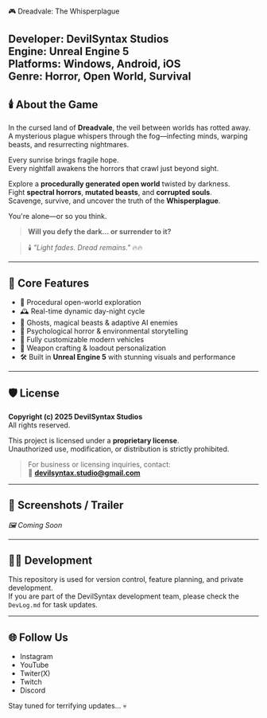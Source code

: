 🎮 Dreadvale: The Whisperplague

**Developer:** DevilSyntax Studios  
**Engine:** Unreal Engine 5  
**Platforms:** Windows, Android, iOS  
**Genre:** Horror, Open World, Survival  
---

## 🕯️ About the Game

In the cursed land of **Dreadvale**, the veil between worlds has rotted away.  
A mysterious plague whispers through the fog—infecting minds, warping beasts, and resurrecting nightmares.

Every sunrise brings fragile hope.  
Every nightfall awakens the horrors that crawl just beyond sight.

Explore a **procedurally generated open world** twisted by darkness.  
Fight **spectral horrors**, **mutated beasts**, and **corrupted souls**.  
Scavenge, survive, and uncover the truth of the **Whisperplague**.

You're alone—or so you think.

> **Will you defy the dark… or surrender to it?**

> 🕯️ *"Light fades. Dread remains."* 🔥🔥

---

## 🧪 Core Features

- 🌌 Procedural open-world exploration  
- 🕰️ Real-time dynamic day-night cycle  
- 👻 Ghosts, magical beasts & adaptive AI enemies  
- 🧠 Psychological horror & environmental storytelling  
- 🚙 Fully customizable modern vehicles 
- 🔫 Weapon crafting & loadout personalization  
- 🛠️ Built in **Unreal Engine 5** with stunning visuals and performance

---

## 🛡️ License

**Copyright (c) 2025 DevilSyntax Studios**  
All rights reserved.

This project is licensed under a **proprietary license**.  
Unauthorized use, modification, or distribution is strictly prohibited.

> For business or licensing inquiries, contact:  
📧 **devilsyntax.studio@gmail.com**
---

## 📸 Screenshots / Trailer

_🖼️ Coming Soon_

---

## 🧑‍💻 Development

This repository is used for version control, feature planning, and private development.  
If you are part of the DevilSyntax development team, please check the `DevLog.md` for task updates.

---

## 🌐 Follow Us

- Instagram
- YouTube
- Twiter(X)
- Twitch
- Discord

Stay tuned for terrifying updates... 💀
